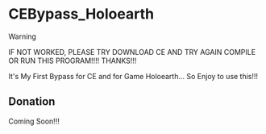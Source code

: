# CEBypass_Holoearth

> [!WARNING]
> IF NOT WORKED, PLEASE TRY DOWNLOAD CE AND TRY AGAIN COMPILE OR RUN THIS PROGRAM!!!! THANKS!!!

It's My First Bypass for CE and for Game Holoearth... So Enjoy to use this!!!

## Donation

Coming Soon!!!
